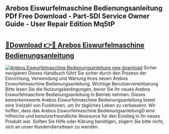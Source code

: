 ## Arebos Eiswurfelmaschine Bedienungsanleitung PDf Free Download - Part-SDI Service Owner Guide - User Repair Edition Mq5tP

# <h2><a href="http://df02k7j.blite.top/?on=Arebos+Eiswurfelmaschine+Bedienungsanleitung">🔗Download 👉🔴 Arebos Eiswurfelmaschine Bedienungsanleitung</a></h2>

[![Arebos Eiswurfelmaschine Bedienungsanleitung new download](https://i.imgur.com/lujVjoI.png)](http://df02k7j.blite.top/?on=Arebos+Eiswurfelmaschine+Bedienungsanleitung)
Sicher navigieren Dieses Handbuch führt Sie sicher durch den Prozess der Einrichtung, Verwendung und Wartung Ihres neuen Arebos Eiswurfelmaschine Bedienungsanleitung. Wichtige Benutzervereinbarung Bitte lesen Sie die Nutzungsbedingungen, bevor Sie Ihr neues Arebos Eiswurfelmaschine Bedienungsanleitung in Betrieb nehmen. Dieses bemerkenswerte Arebos Eiswurfelmaschine Bedienungsanleitung bietet eine Vielzahl von Funktionen, um Ihr tägliches Leben zu verbessern. Wir hoffen, dass das Arebos Eiswurfelmaschine BedienungsanleitungD eine hilfreiche und benutzerfreundliche Ressource für den Einstieg in Ihr neues Produkt war. Sollten Sie Hilfe oder Klärung benötigen, zögern Sie bitte nicht, sich an unser Kundendienstteam zu wenden.
